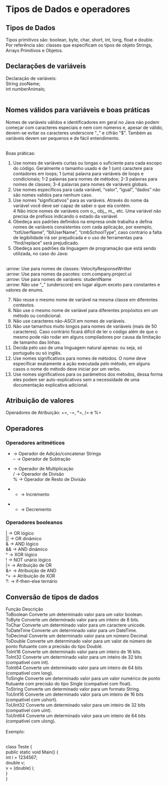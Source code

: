 # Tipos de Dados e operadores
## Tipos de Dados
Tipos primitivos são: boolean, byte, char, short, int, long, float e double.<br>
Por referência são: classes que especificam os tipos de objeto Strings, Arrays Primitivos e Objetos.

## Declarações de variáveis
Declaração de variáveis:<br>
String zooName;<br>
int numberAnimals;<br><br>


##  Nomes válidos para variáveis e boas práticas
Nomes de variáveis válidos e identificadores em geral no Java não podem começar com caracteres especiais e nem com números e, apesar de válido, devem-se evitar os caracteres underscore "_" e cifrão "$".
Também as variáveis devem ser pequenos e de fácil entendimento.<br><br>

Boas práticas:<br>
1. Use nomes de variáveis curtas ou longas o suficiente para cada escopo do código. Geralmente o tamanho usado é de 1 (um) caractere para contadores em loops; 1 (uma) palavra para variáveis de loops e condicionais; 1-2 palavras para nomes de métodos; 2-3 palavras para nomes de classes; 3-4 palavras para nomes de variáveis globais.<br>
2. Use nomes específicos para cada variável, “valor”, “igual”, “dados” não são nomes validos para nenhum caso.<br>
3. Use nomes “significativos” para as variáveis. Através do nome da variável você deve ser capaz de saber o que ela contém.<br>
4 Não inicie nomes de variáveis com o_, obj_, m_, etc. Uma variável não precisa de prefixos indicando o estado da variável.<br>
5. Obedeça aos padrões definidos na empresa onde trabalha e defina nomes de variáveis consistentes com cada aplicação, por exemplo, “txtUserName”, “lblUserName”, “cmbSchoolType”, caso contrário a falta de legibilidade irá ser prejudicada e o uso de ferramentas para “find/replace” será prejudicado.<br>
6. Obedeça aos padrões da linguagem de programação que está sendo utilizada, no caso do Java:<br><br>

:arrow: Use para nomes de classes: VelocityResponseWritter<br>
:arrow: Use para nomes da pacotes: com.company.project.ui<br>
:arrow: Use para nomes de variáveis: studentName<br>
:arrow: Não use “_” (underscore) em lugar algum exceto para constantes e valores de enums.<br>

7. Não reuse o mesmo nome de variável na mesma classe em diferentes contextos.<br>
8. Não use o mesmo nome de variável para diferentes propósitos em um método ou condicional.<br>
9. Não use caracteres não-ASCII em nomes de variáveis.<br>
10. Não use tamanhos muito longos para nomes de variáveis (mais de 50 caracteres). Caso contrário ficará difícil de ler o código além de que o mesmo pode não rodar em alguns compiladores por causa da limitação de tamanho das linhas.<br>
11. Decida pelo uso de uma linguagem natural apenas: ou seja, só português ou só inglês.<br>
12. Use nomes significativos para nomes de métodos. O nome deve especificar exatamente a ação executada pelo método, em alguns casos o nome do método deve iniciar por um verbo.<br>
13. Use nomes significativos para os parâmetros dos métodos, dessa forma eles podem ser auto-explicativos sem a necessidade de uma documentação explicativa adicional.<br>

## Atribuição de valores
Operadores de Atribuição: +=, -=, *=, /= e %=<br>

## Operadores
### Operadores aritméticos
+ ->	Operador de Adição/concatenar Strings<br>
– ->	Operador de Subtração<br>
* ->	Operador de Multiplicação<br>
/ ->	Operador de Divisão<br>
% ->	Operador de Resto de Divisão<br>
+ + -> Incremento<br>
- - -> Decremento<br>

### Operadores booleanos
| ->	OR lógico<br>
|| ->	OR dinâmico<br>
& -> AND lógico<br>
&& -> AND dinâmico<br>
^ -> XOR lógico<br>
! -> NOT unário lógico<br>
|= -> Atribuição de OR<br>
&= -> Atribuição de AND<br>
^= -> Atribuição de XOR<br>
?: -> if-then-else ternário<br>

## Conversão de tipos de dados
Função    Descrição<br>
ToBoolean	Converte um determinado valor para um valor boolean.<br>
ToByte		Converte um determinado valor para um inteiro de 8 bits.<br>
ToChar		Converte um determinado valor para um caractere unicode.<br>
ToDateTime	Converte um determinado valor para um DateTime.<br>
ToDecimal	Converte um determinado valor para um número Decimal.<br>
ToDouble	Converte um determinado valor para um valor de número de ponto flutuante com a precisão do tipo Doublé.<br>
ToInt16		Converte um determinado valor para um inteiro de 16 bits.<br>
ToInt32		Converte um determinado valor para um inteiro de 32 bits (compatível com int).<br>
ToInt64		Converte um determinado valor para um inteiro de 64 bits (compatível com long).<br>
ToSingle	Converte um determinado valor para um valor numérico de ponto flutuante com precisão do tipo Single (compatível com float).<br>
ToString	Converte um determinado valor para um formato String.<br>
ToUInt16	Converte um determinado valor para um inteiro de 16 bits (compatível com ushort).<br>
ToUInt32	Converte um determinado valor para um inteiro de 32 bits (compatível com uint).<br>
ToUInt64	Converte um determinado valor para um inteiro de 64 bits (compatível com ulong).<br>
<br>
Exemplo:<br><br>

class Teste {<br>
       public static void Main() {<br>
          int i = 1234567;<br>
          double v;<br>
          v = (double) i;<br>
       }<br>
}<br>


